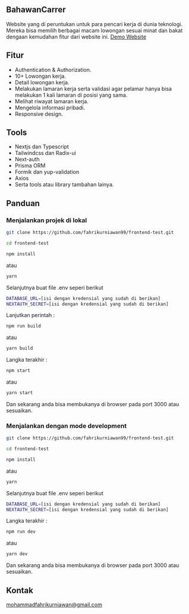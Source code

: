 ## BahawanCarrer
Website yang di peruntukan untuk para pencari kerja di dunia teknologi. Mereka bisa memilih berbagai macam lowongan sesuai minat dan bakat dengaan kemudahan fitur dari website ini.
[Demo Website](https://bahawancarrer.vercel.app/)

## Fitur
- Authentication & Authorization.
- 10+ Lowongan kerja.
- Detail lowongan kerja.
- Melakukan lamaran kerja serta validasi agar pelamar hanya bisa melakukan 1 kali lamaran di posisi yang sama.
- Melihat riwayat lamaran kerja.
- Mengelola informasi pribadi.
- Responsive design.

## Tools
- Nextjs dan Typescript
- Tailwindcss dan Radix-ui
- Next-auth
- Prisma ORM
- Formik dan yup-validation
- Axios
- Serta tools atau library tambahan lainya.

## Panduan
### Menjalankan projek di lokal

```sh
git clone https://github.com/fahrikurniawan99/frontend-test.git
```
```sh
cd frontend-test
```
```sh
npm install
```
atau
```sh
yarn
```
Selanjutnya buat file .env seperi berikut
```sh
DATABASE_URL=[isi dengan kredensial yang sudah di berikan]
NEXTAUTH_SECRET=[isi dengan kredensial yang sudah di berikan]
```

Lanjutkan perintah :

```sh
npm run build
```
atau
```sh
yarn build
```

Langka terakhir :

```sh
npm start
```
atau
```sh
yarn start
```

Dan sekarang anda bisa membukanya di browser pada port 3000 atau sesuaikan.



### Menjalankan dengan mode development

```sh
git clone https://github.com/fahrikurniawan99/frontend-test.git
```
```sh
cd frontend-test
```
```sh
npm install
```
atau
```sh
yarn
```
Selanjutnya buat file .env seperi berikut
```sh
DATABASE_URL=[isi dengan kredensial yang sudah di berikan]
NEXTAUTH_SECRET=[isi dengan kredensial yang sudah di berikan]
```

Langka terakhir :

```sh
npm run dev
```
atau
```sh
yarn dev
```

Dan sekarang anda bisa membukanya di browser pada port 3000 atau sesuaikan.

## Kontak
mohammadfahrikurniawan@gmail.com
